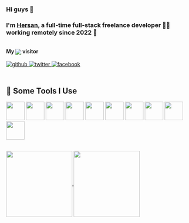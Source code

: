 ### Hi guys 👋
### <div align="left">I'm [Hersan](https://github.com/HersanKuang/HersanKuang), a full-time full-stack freelance developer 👨‍💻 working remotely since 2022 🚀</div>  
<br/>

<div align="left">
  <strong>My </strong><img align="center" src="https://profile-counter.glitch.me/HersanKuang/count.svg" /><strong> visitor</strong>
</div>
<br/>

<div align="left">
<a href="https://github.com/HersanKuang" target="_blank">
<img src=https://img.shields.io/badge/github-%2324292e.svg?&style=for-the-badge&logo=github&logoColor=white alt=github style="margin-bottom: 5px;" />
</a>
<a href="https://twitter.com/Kuanghexian" target="_blank">
<img src=https://img.shields.io/badge/twitter-%2300acee.svg?&style=for-the-badge&logo=twitter&logoColor=white alt=twitter style="margin-bottom: 5px;" />
</a>
<a href="https://www.facebook.com/hersanfackbook" target="_blank">
<img src=https://img.shields.io/badge/facebook-%232E87FB.svg?&style=for-the-badge&logo=facebook&logoColor=white alt=facebook style="margin-bottom: 5px;" />
</a>  
</div>  
<br/>  

## :dart: Some Tools I Use
<p align="left">
  <code><img src="https://cdn.jsdelivr.net/gh/devicons/devicon/icons/react/react-original.svg" height="50"/></code>
  <code><img src="https://cdn.jsdelivr.net/gh/devicons/devicon/icons/vuejs/vuejs-original.svg" height="50"/></code>
  <code><img src="https://cdn.jsdelivr.net/gh/devicons/devicon/icons/typescript/typescript-original.svg" height="50"/></code>
  <code><img src="https://cdn.jsdelivr.net/gh/devicons/devicon/icons/nodejs/nodejs-original.svg" height="50"/></code>
  <code><img src="https://cdn.jsdelivr.net/gh/devicons/devicon/icons/nuxtjs/nuxtjs-original.svg" height="50"/></code>
  <code><img src="https://cdn.jsdelivr.net/gh/devicons/devicon/icons/java/java-original.svg" height="50"/></code>
  <code><img src="https://cdn.jsdelivr.net/gh/devicons/devicon/icons/mysql/mysql-original.svg" height="50"/></code>
  <code><img src="https://cdn.jsdelivr.net/gh/devicons/devicon/icons/linux/linux-original.svg" height="50"/></code>
  <code><img src="https://cdn.jsdelivr.net/gh/devicons/devicon/icons/git/git-original.svg" height="50"/></code>
  <code><img src="https://cdn.jsdelivr.net/gh/devicons/devicon/icons/bash/bash-original.svg" height="50"/></code>
</p>
<br/>  

<a href="https://github.com/HersanKuang">
  <img height="180px" align="center" src="https://github-readme-stats.vercel.app/api?username=HersanKuang&show_icons=true&theme=tokyonight" />
</a>
<a href="https://github.com/HersanKuang">
  <img height="180px" align="center" src="https://github-readme-stats.vercel.app/api/top-langs/?username=HersanKuang&layout=compact&line_height=21&text_color=000&icon_color=000&bg_color=0,ea6161,ffc64d,fffc4d,52fa5a&theme=graywhite" />
</a>
<br/>
